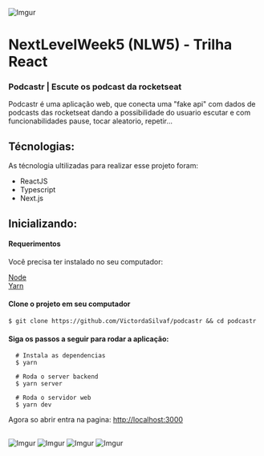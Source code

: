 ![Imgur](https://i.imgur.com/dnJdx4u.png)

# NextLevelWeek5 (NLW5) - Trilha React</h1>
<h3>Podcastr | Escute os podcast da rocketseat</h2>
Podcastr é uma aplicação web, que conecta uma "fake api" com dados de podcasts das rocketseat dando a possibilidade do usuario escutar e com funcionabilidades pause, tocar aleatorio, repetir...
<br>
<h2>Técnologias: </h2>
As técnologia ultilizadas para realizar esse projeto foram:

* ReactJS
* Typescript
* Next.js

<h2>Inicializando: </h2>
<h4> Requerimentos </h3>
Você precisa ter instalado no seu computador:

[Node](https://nodejs.org/en/download/) <br>
[Yarn](https://classic.yarnpkg.com/en/docs/install/#windows-stable)

<h4>Clone o projeto em seu computador</h4>

`$ git clone https://github.com/VictordaSilvaf/podcastr && cd podcastr`

<h4>Siga os passos a seguir para rodar a aplicação:</h4>

```
  # Instala as dependencias
  $ yarn

  # Roda o server backend
  $ yarn server

  # Roda o servidor web
  $ yarn dev
```

Agora so abrir entra na pagina: 
[http://localhost:3000](http://localhost:3000)

<h2></h2>

![Imgur](https://i.imgur.com/dnJdx4u.png)
![Imgur](https://i.imgur.com/RacP0f6.png)
![Imgur](https://i.imgur.com/c09Tc7a.png)
![Imgur](https://i.imgur.com/PT8Gr08.png)